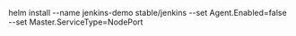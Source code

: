 helm install --name jenkins-demo stable/jenkins --set Agent.Enabled=false --set Master.ServiceType=NodePort
